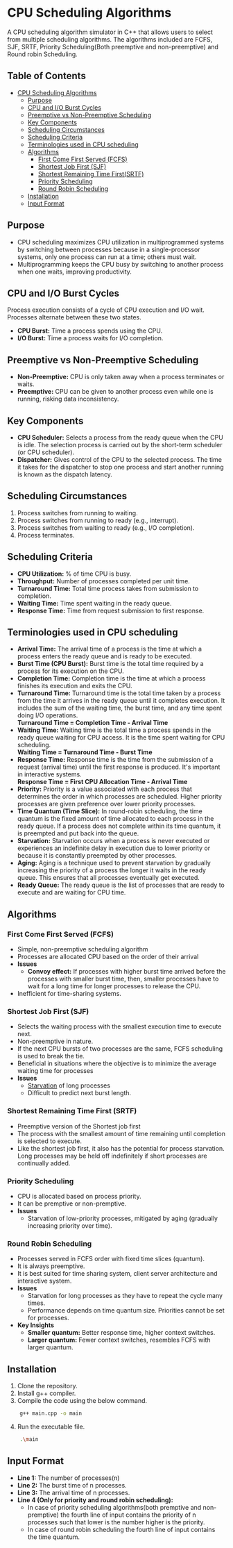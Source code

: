 # CPU Scheduling Algorithms
A CPU scheduling algorithm simulator in C++ that allows users to select from multiple scheduling algorithms. The algorithms included are FCFS, SJF, SRTF, Priority Scheduling(Both preemptive and non-preemptive) and Round robin Scheduling.

## Table of Contents

- [CPU Scheduling Algorithms](#cpu-scheduling-algorithms)
  - [Purpose](#purpose)
  - [CPU and I/O Burst Cycles](#cpu-and-io-burst-cycles)
  - [Preemptive vs Non-Preemptive Scheduling](#preemptive-vs-non-preemptive-scheduling)
  - [Key Components](#key-components)
  - [Scheduling Circumstances](#scheduling-circumstances)
  - [Scheduling Criteria](#scheduling-criteria)
  - [Terminologies used in CPU scheduling](#terminologies-used-in-cpu-scheduling)
  - [Algorithms](#algorithms)
    - [First Come First Served (FCFS)](#first-come-first-served-fcfs)
    - [Shortest Job First (SJF)](#shortest-job-first-sjf)
    - [Shortest Remaining Time First(SRTF)](#shortest-remaining-time-first-srtf)
    - [Priority Scheduling](#priority-scheduling)
    - [Round Robin Scheduling](#round-robin-scheduling)
  - [Installation](#installation)
  - [Input Format](#input-format)

## Purpose
- CPU scheduling maximizes CPU utilization in multiprogrammed systems by switching between processes because in a single-processor systems, only one process can run at a time; others must wait.
- Multiprogramming keeps the CPU busy by switching to another process when one waits, improving productivity.

## CPU and I/O Burst Cycles

Process execution consists of a cycle of CPU execution and I/O wait.
Processes alternate between these two states.


- **CPU Burst:** Time a process spends using the CPU.
- **I/O Burst:** Time a process waits for I/O completion.

## Preemptive vs Non-Preemptive Scheduling 

- **Non-Preemptive:** CPU is only taken away when a process terminates or waits.
- **Preemptive:** CPU can be given to another process even while one is running, risking data inconsistency.

## Key Components

- **CPU Scheduler:** Selects a process from the ready queue when the CPU is idle.  The selection process is carried out by the short-term
scheduler (or CPU scheduler).
- **Dispatcher:** Gives control of the CPU to the selected process. The time it takes for the dispatcher to stop one process and start another running is
known as the dispatch latency.

## Scheduling Circumstances

1. Process switches from running to waiting.
2. Process switches from running to ready (e.g., interrupt).
3. Process switches from waiting to ready (e.g., I/O completion).
4. Process terminates.

## Scheduling Criteria

- **CPU Utilization:** % of time CPU is busy.
- **Throughput:** Number of processes completed per unit time.
- **Turnaround Time:** Total time process takes from submission to completion.
- **Waiting Time:** Time spent waiting in the ready queue.
- **Response Time:** Time from request submission to first response.

## Terminologies used in CPU scheduling

- **Arrival Time:** The arrival time of a process is the time at which a process enters the ready queue and is ready to be executed.
- **Burst Time (CPU Burst):** Burst time is the total time required by a process for its execution on the CPU.
- **Completion Time:** Completion time is the time at which a process finishes its execution and exits the CPU.
- **Turnaround Time:** Turnaround time is the total time taken by a process from the time it arrives in the ready queue until it completes execution. It includes the sum of the waiting time, the burst time, and any time spent doing I/O operations.  
**Turnaround Time = Completion Time - Arrival Time**
- **Waiting Time:** Waiting time is the total time a process spends in the ready queue waiting for CPU access. It is the time spent waiting for CPU scheduling.  
**Waiting Time = Turnaround Time - Burst Time**
- **Response Time:** Response time is the time from the submission of a request (arrival time) until the first response is produced. It's important in interactive systems.  
**Response Time = First CPU Allocation Time - Arrival Time**
- **Priority:** Priority is a value associated with each process that determines the order in which processes are scheduled. Higher priority processes are given preference over lower priority processes.
- **Time Quantum (Time Slice):** In round-robin scheduling, the time quantum is the fixed amount of time allocated to each process in the ready queue. If a process does not complete within its time quantum, it is preempted and put back into the queue.
- **Starvation:** Starvation occurs when a process is never executed or experiences an indefinite delay in execution due to lower priority or because it is constantly preempted by other processes.
- **Aging:** Aging is a technique used to prevent starvation by gradually increasing the priority of a process the longer it waits in the ready queue. This ensures that all processes eventually get executed.
- **Ready Queue:** The ready queue is the list of processes that are ready to execute and are waiting for CPU time.

## Algorithms

### First Come First Served (FCFS)

- Simple, non-preemptive scheduling algorithm 
- Processes are allocated CPU based on the order of their arrival
- **Issues**
  - **Convoy effect:**  If processes with higher burst time arrived before the processes with smaller burst time, then, smaller processes have to wait for a long time for longer processes to
release the CPU.
- Inefficient for time-sharing systems.

### Shortest Job First (SJF)

- Selects the waiting process with the smallest execution time to execute next.
- Non-preemptive in nature.
- If the next CPU bursts of two processes are the same, FCFS scheduling is used to break the tie.
- Beneficial in situations where the objective is to minimize the average waiting time for processes
- **Issues** 
  - [Starvation](https://www.geeksforgeeks.org/starvation-and-aging-in-operating-systems/) of long processes
  - Difficult to predict next burst length.

### Shortest Remaining Time First (SRTF)

- Preemptive version of the Shortest job first
-  The process with the smallest amount of time remaining until completion is selected to execute.
- Like the shortest job first, it also has the potential for process starvation. 
Long processes may be held off indefinitely if short processes are continually added. 

### Priority Scheduling

- CPU is allocated based on process priority.
- It can be premptive or non-premptive.
- **Issues** 
  - Starvation of low-priority processes, mitigated by aging (gradually increasing priority over time).

### Round Robin Scheduling

- Processes served in FCFS order with fixed time slices (quantum).
- It is always preemptive.
- It is best suited for time sharing system, client server architecture and interactive system.
- **Issues** 
  - Starvation for long processes as they have to repeat the cycle many times.
  - Performance depends on time quantum size.
Priorities cannot be set for processes.
- **Key Insights**
  - **Smaller quantum:** Better response time, higher context switches.
  - **Larger quantum:** Fewer context switches, resembles FCFS with larger quantum.

## Installation

1. Clone the repository.
2. Install g++ compiler.
3. Compile the code using the below command.
```bash
    g++ main.cpp -o main
```
4. Run the executable file.
```bash
    .\main
```

## Input Format
- **Line 1:** The number of processes(n)
- **Line 2:** The burst time of n processes.
- **Line 3:** The arrival time of n processes.
- **Line 4 (Only for priority and round robin scheduling):**
  - In case of priority scheduling algorithms(both premptive and non-premptive) the fourth line of input contains the priority of n processes such that lower is the number higher is the priority.
  - In case of round robin scheduling the fourth line of input contains the time quantum.